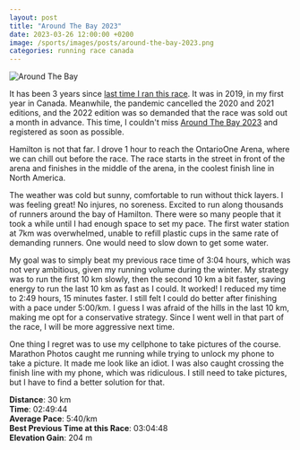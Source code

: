 ```yaml
---
layout: post
title: "Around The Bay 2023"
date: 2023-03-26 12:00:00 +0200
image: /sports/images/posts/around-the-bay-2023.png
categories: running race canada
---
```


![Around The Bay](/sports/images/posts/around-the-bay-2023.png)

It has been 3 years since [last time I ran this race](/sports/2019/03/around-the-bay.html). It was in 2019, in my first year in Canada. Meanwhile, the pandemic cancelled the 2020 and 2021 editions, and the 2022 edition was so demanded that the race was sold out a month in advance. This time, I couldn't miss [Around The Bay 2023](https://bayrace.com) and registered as soon as possible.

<!-- more -->

Hamilton is not that far. I drove 1 hour to reach the OntarioOne Arena, where we can chill out before the race. The race starts in the street in front of the arena and finishes in the middle of the arena, in the coolest finish line in North America.

The weather was cold but sunny, comfortable to run without thick layers. I was feeling great! No injures, no soreness. Excited to run along thousands of runners around the bay of Hamilton. There were so many people that it took a while until I had enough space to set my pace. The first water station at 7km was overwhelmed, unable to refill plastic cups in the same rate of demanding runners. One would need to slow down to get some water.

My goal was to simply beat my previous race time of 3:04 hours, which was not very ambitious, given my running volume during the winter. My strategy was to run the first 10 km slowly, then the second 10 km a bit faster, saving energy to run the last 10 km as fast as I could. It worked! I reduced my time to 2:49 hours, 15 minutes faster. I still felt I could do better after finishing with a pace under 5:00/km. I guess I was afraid of the hills in the last 10 km, making me opt for a conservative strategy. Since I went well in that part of the race, I will be more aggressive next time.

One thing I regret was to use my cellphone to take pictures of the course. Marathon Photos caught me running while trying to unlock my phone to take a picture. It made me look like an idiot. I was also caught crossing the finish line with my phone, which was ridiculous. I still need to take pictures, but I have to find a better solution for that.

**Distance**: 30 km\
**Time**:  02:49:44\
**Average Pace**: 5:40/km\
**Best Previous Time at this Race**: 03:04:48\
**Elevation Gain**: 204 m